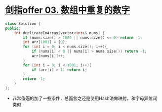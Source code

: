 # [剑指offer 03. 数组中重复的数字](https://www.acwing.com/problem/content/14/)

```C++
class Solution {
public:
    int duplicateInArray(vector<int>& nums) {
        if (nums.size() > 1000 || nums.size() <= 0) return -1;
        int arr[1001] = {0};
        for (int i = 0; i < nums.size(); i++){
            if (nums[i] < 0 || nums[i] > nums.size()) return -1;
            arr[nums[i]]++;
        }
        for (int i = 0; i < 1001; i++){
            if (arr[i] > 1) return i;
        }
        return -1;
    }
};
```

- 非常傻逼的加了一些条件，总而言之还是使用Hash法做映射，和字母异位词类似

  
